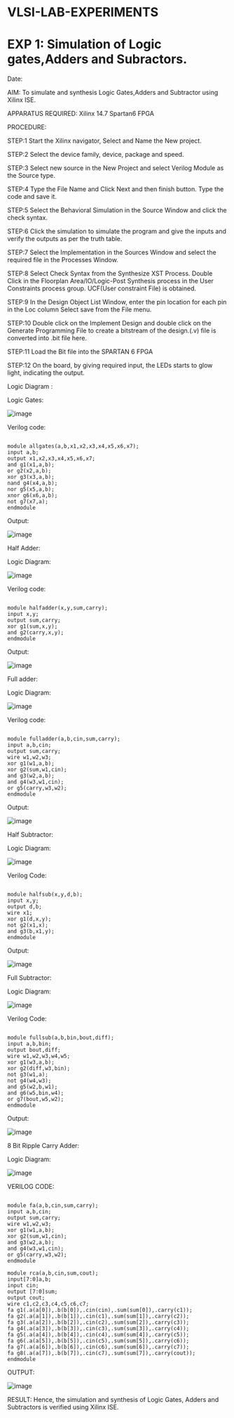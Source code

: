 # VLSI-LAB-EXPERIMENTS

# EXP 1: Simulation of Logic gates,Adders and Subractors.

Date:

AIM: To simulate and synthesis Logic Gates,Adders and Subtractor using Xilinx ISE.

APPARATUS REQUIRED: Xilinx 14.7 Spartan6 FPGA

PROCEDURE: 

STEP:1 Start the Xilinx navigator, Select and Name the New project. 

STEP:2 Select the device family, device, package and speed. 

STEP:3 Select new source in the New Project and select Verilog Module as the Source type.

STEP:4 Type the File Name and Click Next and then finish button. Type the code and save it. 

STEP:5 Select the Behavioral Simulation in the Source Window and click the check syntax. 

STEP:6 Click the simulation to simulate the program and give the inputs and verify the outputs as per the truth table. 

STEP:7 Select the Implementation in the Sources Window and select the required file in the Processes Window. 

STEP:8 Select Check Syntax from the Synthesize XST Process. Double Click in the Floorplan Area/IO/Logic-Post Synthesis process in the User Constraints process group. UCF(User constraint File) is obtained. 

STEP:9 In the Design Object List Window, enter the pin location for each pin in the Loc column Select save from the File menu. 

STEP:10 Double click on the Implement Design and double click on the Generate Programming File to create a bitstream of the design.(.v) file is converted into .bit file here. 

STEP:11 Load the Bit file into the SPARTAN 6 FPGA 

STEP:12 On the board, by giving required input, the LEDs starts to glow light, indicating the output.


Logic Diagram :

Logic Gates:

![image](https://github.com/navaneethans/VLSI-LAB-EXPERIMENTS/assets/6987778/ee17970c-3ac9-4603-881b-88e2825f41a4)

Verilog code:

```

module allgates(a,b,x1,x2,x3,x4,x5,x6,x7);
input a,b;
output x1,x2,x3,x4,x5,x6,x7;
and g1(x1,a,b);
or g2(x2,a,b);
xor g3(x3,a,b);
nand g4(x4,a,b);
nor g5(x5,a,b);
xnor g6(x6,a,b);
not g7(x7,a);
endmodule

```


Output:

![image](https://github.com/Bharathsampat/VLSI-LAB-EXP-1/assets/147235565/bff624d5-d344-42dd-99ed-3efa4098cd23)

Half Adder:

Logic Diagram:

![image](https://github.com/navaneethans/VLSI-LAB-EXPERIMENTS/assets/6987778/0e1ecb96-0c25-4556-832b-aeeedfdfe7b9)

Verilog code:

```

module halfadder(x,y,sum,carry);
input x,y;
output sum,carry;
xor g1(sum,x,y);
and g2(carry,x,y);
endmodule

```

Output:

![image](https://github.com/Bharathsampat/VLSI-LAB-EXP-1/assets/147235565/098233ef-062d-47c0-be92-382baf59fc5e)


Full adder:

Logic Diagram:

![image](https://github.com/navaneethans/VLSI-LAB-EXPERIMENTS/assets/6987778/9bb3964c-438f-469d-a3de-c1cca6f323fb)

Verilog code:

```

module fulladder(a,b,cin,sum,carry);
input a,b,cin;
output sum,carry;
wire w1,w2,w3;
xor g1(w1,a,b);
xor g2(sum,w1,cin);
and g3(w2,a,b);
and g4(w3,w1,cin);
or g5(carry,w3,w2);
endmodule

```

Output:

![image](https://github.com/Bharathsampat/VLSI-LAB-EXP-1/assets/147235565/2336ffb8-eb37-44de-b35e-051ce196d1f9)

Half Subtractor:

Logic Diagram:

![image](https://github.com/navaneethans/VLSI-LAB-EXPERIMENTS/assets/6987778/731470b7-eb4e-49f8-8bb7-2994052a7184)


Verilog Code:

```

module halfsub(x,y,d,b);
input x,y;
output d,b;
wire x1;
xor g1(d,x,y);
not g2(x1,x);
and g3(b,x1,y);
endmodule

```

Output:

![image](https://github.com/Bharathsampat/VLSI-LAB-EXP-1/assets/147235565/c3e38ee4-f433-4b96-bf9d-a5c6205c0a3c)


Full Subtractor:

Logic Diagram:

![image](https://github.com/navaneethans/VLSI-LAB-EXPERIMENTS/assets/6987778/d66f874b-c1f2-44b3-a035-7149b56430c1)

Verilog Code:

```

module fullsub(a,b,bin,bout,diff);
input a,b,bin;
output bout,diff;
wire w1,w2,w3,w4,w5;
xor g1(w3,a,b);
xor g2(diff,w3,bin);
not g3(w1,a);
not g4(w4,w3);
and g5(w2,b,w1);
and g6(w5,bin,w4);
or g7(bout,w5,w2);
endmodule

```

Output:

![image](https://github.com/Bharathsampat/VLSI-LAB-EXP-1/assets/147235565/ae8d6bd0-cc02-4f24-9e57-a221608326f2)

8 Bit Ripple Carry Adder:

Logic Diagram:

![image](https://github.com/navaneethans/VLSI-LAB-EXPERIMENTS/assets/6987778/7385a408-40a5-4203-8050-b72818622d79)

VERILOG CODE:

```

module fa(a,b,cin,sum,carry);
input a,b,cin;
output sum,carry;
wire w1,w2,w3;
xor g1(w1,a,b);
xor g2(sum,w1,cin);
and g3(w2,a,b);
and g4(w3,w1,cin);
or g5(carry,w3,w2);
endmodule

module rca(a,b,cin,sum,cout);
input[7:0]a,b;
input cin;
output [7:0]sum;
output cout;
wire c1,c2,c3,c4,c5,c6,c7;
fa g1(.a(a[0]),.b(b[0]),.cin(cin),.sum(sum[0]),.carry(c1));
fa g2(.a(a[1]),.b(b[1]),.cin(c1),.sum(sum[1]),.carry(c2));
fa g3(.a(a[2]),.b(b[2]),.cin(c2),.sum(sum[2]),.carry(c3));
fa g4(.a(a[3]),.b(b[3]),.cin(c3),.sum(sum[3]),.carry(c4));
fa g5(.a(a[4]),.b(b[4]),.cin(c4),.sum(sum[4]),.carry(c5));
fa g6(.a(a[5]),.b(b[5]),.cin(c5),.sum(sum[5]),.carry(c6)); 
fa g7(.a(a[6]),.b(b[6]),.cin(c6),.sum(sum[6]),.carry(c7));
fa g8(.a(a[7]),.b(b[7]),.cin(c7),.sum(sum[7]),.carry(cout));
endmodule 

```

OUTPUT:

![image](https://github.com/Bharathsampat/VLSI-LAB-EXP-1/assets/147235565/5bd945ef-69eb-4e90-8a2a-ec2569dc4e7f)

RESULT: Hence, the simulation and synthesis of Logic Gates, Adders and Subtractors is verified using Xilinx ISE.

